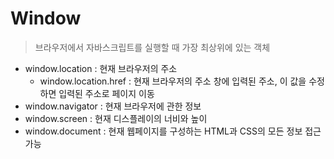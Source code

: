 Window
======
> 브라우저에서 자바스크립트를 실행할 때 가장 최상위에 있는 객체
+ window.location : 현재 브라우저의 주소
    - window.location.href : 현재 브라우저의 주소 창에 입력된 주소, 이 값을 수정하면 입력된 주소로 페이지 이동
+ window.navigator : 현재 브라우저에 관한 정보
+ window.screen : 현재 디스플레이의 너비와 높이
+ window.document : 현재 웹페이지를 구성하는 HTML과 CSS의 모든 정보 접근 가능
